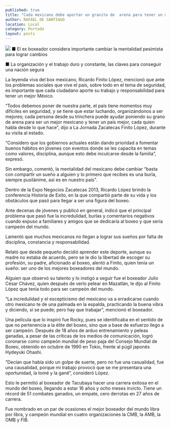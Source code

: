 ```yaml
---
published: true
title: "Cada mexicano debe aportar un granito de  arena para tener un mejor país: Finito López"
author: RAFAEL DE SANTIAGO
location: Local
category: Portada
layout: posts
---
```


![](http://i.imgur.com/uZ7JR3Jm.jpg)
■ El ex boxeador considera importante cambiar la mentalidad pesimista para lograr cambios

■ La organización y el trabajo duro y constante, las claves para conseguir una nación segura

La leyenda viva del box mexicano, Ricardo Finito López, mencionó que ante los problemas sociales que vive el país, sobre todo en el tema de seguridad, es importante que cada ciudadano aporte su trabajo y responsabilidad para tener un mejor México.

“Todos debemos poner de nuestra parte, el país tiene momentos muy difíciles en seguridad, y se tiene que estar luchando, organizándonos a ser mejores; cada persona desde su trinchera  puede ayudar poniendo su grano de arena para ser un mejor mexicano y tener un país mejor, cada quien habla desde lo que hace”, dijo a La Jornada Zacatecas Finito López, durante su visita al estado.

“Considero que los gobiernos actuales están dando prioridad a fomentar buenos hábitos en jóvenes con eventos donde se les capacita en temas como valores, disciplina, aunque esto debe inculcarse desde la familia”, expresó.

Sin embargo, comentó,  la mentalidad del mexicano debe cambiar “basta con compartir un sueño a alguien y lo primero que recibes es una burla, siempre pusilánime, así es en nuestro país”.

Dentro de la Expo Negocios Zacatecas 2013, Ricardo López brindo la conferencia Historia de Exito, en la que compartió parte de su vida y los obstáculos que pasó para llegar a ser una figura del boxeo. 

Ante decenas de jóvenes y publicó en general, indicó que el principal problema que pasó fue la incredulidad, burlas y comentarios negativos cuando expuso a familiares y amigos que se dedicaría al boxeo y que sería campeón del mundo. 

Lamentó que muchos mexicanos no llegan a lograr sus sueños por falta de disciplina, constancia y responsabilidad.

Relató que desde pequeño decidió aprender este deporte,  aunque su madre no estaba de acuerdo, pero se le dio la libertad de escoger su profesión, su padre, aficionado al boxeo, alentó a Finito, quien tenía un sueño: ser uno de los mejores boxeadores del mundo.

Alguien que observó su talento y lo instigó a seguir fue el boxeador Julio César Chávez, quien después de verlo pelear en Mazatlán, le dijo al Finito López que tenía todo para ser campeón del mundo.

“La incredulidad y el escepticismo del mexicano va a erradicarse cuando otro mexicano te de una palmada en la espalda, practicando la buena vibra y diciendo, sí se puede; pero hay que trabajar”, mencionó el boxeador.

Una película que lo inspiró fue Rocky, pues se identificaba en el sentido de que no pertenencia a la élite del boxeo, sino que a base de esfuerzo llego a ser campeón.
Después de 18 años de arduo entrenamiento y peleas ganadas, a pesar de las críticas de los medios de comunicación, logró coronarse como campeón mundial de peso paja del Consejo Mundial de Boxeo, obtenido en octubre de 1990 en Tokio, frente al púgil japonés Hydeyuki Ohashi.

“Decían que había sido un golpe de suerte, pero no fue una casualidad, fue una causalidad, porque mi trabajo provocó que se me presentara una oportunidad, la tomé y la gané”, consideró López.

Esto le permitió al boxeador de Tacubaya hacer una carrera exitosa en el mundo del boxeo, llegando a estar 16 años y ocho meses invicto. Tiene un récord de 51 combates ganados, un empate, cero derrotas en 27 años de carrera.

Fue nombrado en un par de ocasiones el mejor boxeador del mundo libra por libra, y campeón mundial en cuatro organizaciones la CMB, la AMB, la OMB y FIB.
